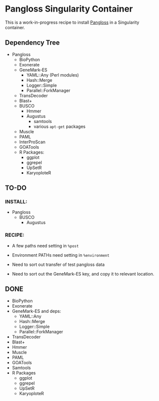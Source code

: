 # Pangloss Singularity Container

This is a work-in-progress recipe to install [Pangloss](https://github.com/chmccarthy/Pangloss) in a Singularity
container.

## Dependency Tree

- Pangloss
  * BioPython
  * Exonerate
  * GeneMark-ES
    - YAML::Any              (Perl modules)
    - Hash::Merge
    - Logger::Simple
    - Parallel::ForkManager
  * TransDecoder
  * Blast+
  * BUSCO
    - Hmmer
    - Augustus
      * samtools
      * various `apt-get` packages
  * Muscle
  * PAML
  * InterProScan
  * GOATools
  * R Packages:
    - ggplot
    - ggrepel
    - UpSetR
    - KaryoploteR

## TO-DO

### INSTALL:

- Pangloss
  * BUSCO
    - Augustus

### RECIPE:

- A few paths need setting in `%post`
- Environment PATHs need setting in `%environment`

- Need to sort out transfer of test pangloss data
- Need to sort out the GeneMark-ES key, and copy it to relevant location.

## DONE

- BioPython
- Exonerate
- GeneMark-ES and deps:
  * YAML::Any            
  * Hash::Merge
  * Logger::Simple
  * Parallel::ForkManager
- TransDecoder
- Blast+
- Hmmer
- Muscle
- PAML
- GOATools
- Samtools
- R Packages
  * ggplot
  * ggrepel
  * UpSetR
  * KaryoploteR

